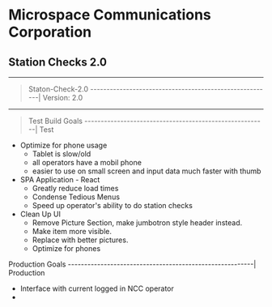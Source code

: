 # Microspace Communications Corporation

## Station Checks 2.0

---

> Staton-Check-2.0 --------------------------------------------------------| Version: 2.0

---

> Test Build Goals --------------------------------------------------------| Test

-  Optimize for phone usage
   -  Tablet is slow/old
   -  all operators have a mobil phone
   -  easier to use on small screen and input data much faster with thumb
-  SPA Application - React
   -  Greatly reduce load times
   -  Condense Tedious Menus
   -  Speed up operator's ability to do station checks
-  Clean Up UI
   -  Remove Picture Section, make jumbotron style header instead.
   -  Make item more visible.
   -  Replace with better pictures.
   -  Optimize for phones

Production Goals ---------------------------------------------------------| Production

-  Interface with current logged in NCC operator
-
